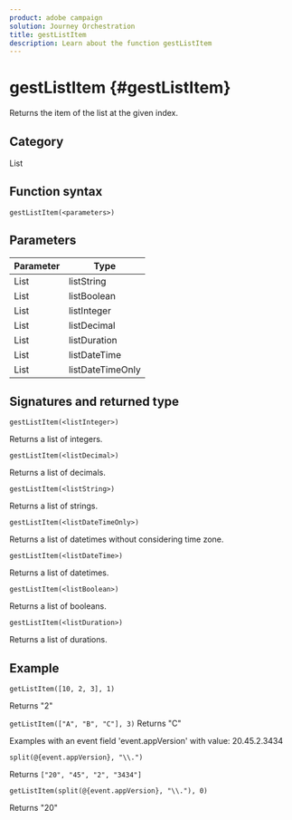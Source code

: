 ```yaml
---
product: adobe campaign
solution: Journey Orchestration
title: gestListItem
description: Learn about the function gestListItem
---
```


# gestListItem {#gestListItem}

Returns the item of the list at the given index.

## Category

List

## Function syntax

`gestListItem(<parameters>)`

## Parameters

| Parameter | Type             |
|-----------|------------------|
| List      | listString       |
| List      | listBoolean      |
| List      | listInteger      |
| List      | listDecimal      |
| List      | listDuration     |
| List      | listDateTime     |
| List      | listDateTimeOnly |

## Signatures and returned type

`gestListItem(<listInteger>)`

Returns a list of integers.

`gestListItem(<listDecimal>)`

Returns a list of decimals.

`gestListItem(<listString>)`

Returns a list of strings.

`gestListItem(<listDateTimeOnly>)`

Returns a list of datetimes without considering time zone.

`gestListItem(<listDateTime>)`

Returns a list of datetimes.

`gestListItem(<listBoolean>)`

Returns a list of booleans.

`gestListItem(<listDuration>)`

Returns a list of durations.

## Example

`getListItem([10, 2, 3], 1)`

Returns "2"

`getListItem(["A", "B", "C"], 3)`
Returns "C"

Examples with an event field 'event.appVersion' with value: 20.45.2.3434

`split(@{event.appVersion}, "\\.")`

Returns `["20", "45", "2", "3434"]`

`getListItem(split(@{event.appVersion}, "\\."), 0)`

Returns "20"
